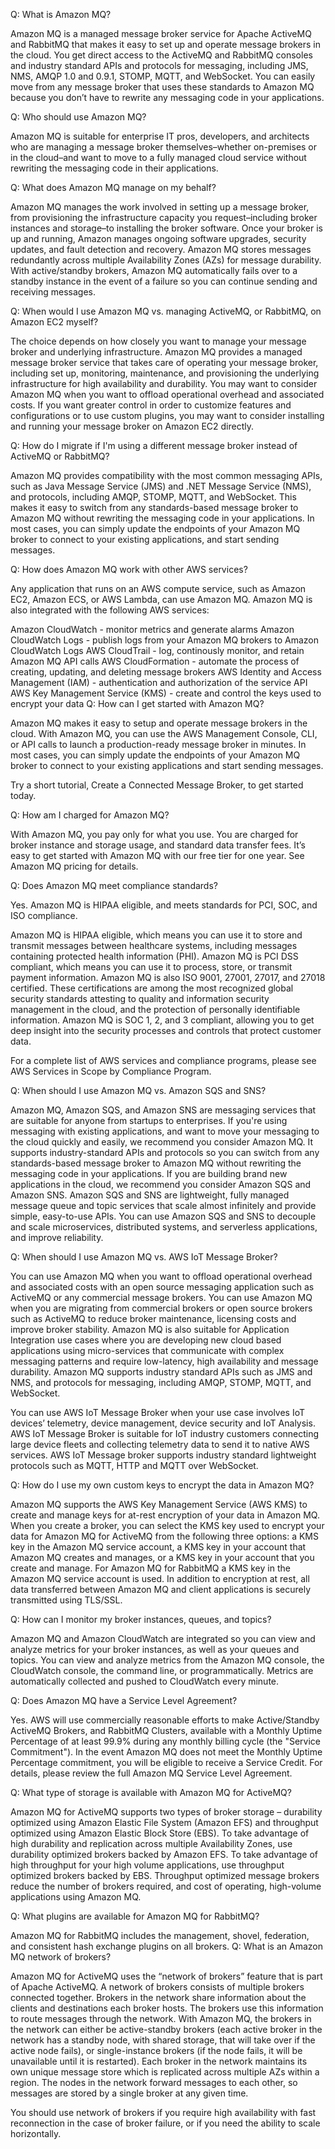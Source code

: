 Q: What is Amazon MQ?

Amazon MQ is a managed message broker service for Apache ActiveMQ and RabbitMQ that makes it easy to set up and operate message brokers in the cloud. You get direct access to the ActiveMQ and RabbitMQ consoles and industry standard APIs and protocols for messaging, including JMS, NMS, AMQP 1.0 and 0.9.1, STOMP, MQTT, and WebSocket. You can easily move from any message broker that uses these standards to Amazon MQ because you don’t have to rewrite any messaging code in your applications.

Q: Who should use Amazon MQ?

Amazon MQ is suitable for enterprise IT pros, developers, and architects who are managing a message broker themselves–whether on-premises or in the cloud–and want to move to a fully managed cloud service without rewriting the messaging code in their applications.

Q: What does Amazon MQ manage on my behalf?

Amazon MQ manages the work involved in setting up a message broker, from provisioning the infrastructure capacity you request–including broker instances and storage–to installing the broker software. Once your broker is up and running, Amazon manages ongoing software upgrades, security updates, and fault detection and recovery. Amazon MQ stores messages redundantly across multiple Availability Zones (AZs) for message durability. With active/standby brokers, Amazon MQ automatically fails over to a standby instance in the event of a failure so you can continue sending and receiving messages.

Q: When would I use Amazon MQ vs. managing ActiveMQ, or RabbitMQ, on Amazon EC2 myself?

The choice depends on how closely you want to manage your message broker and underlying infrastructure. Amazon MQ provides a managed message broker service that takes care of operating your message broker, including set up, monitoring, maintenance, and provisioning the underlying infrastructure for high availability and durability. You may want to consider Amazon MQ when you want to offload operational overhead and associated costs. If you want greater control in order to customize features and configurations or to use custom plugins, you may want to consider installing and running your message broker on Amazon EC2 directly.

Q: How do I migrate if I'm using a different message broker instead of ActiveMQ or RabbitMQ?

Amazon MQ provides compatibility with the most common messaging APIs, such as Java Message Service (JMS) and .NET Message Service (NMS), and protocols, including AMQP, STOMP, MQTT, and WebSocket. This makes it easy to switch from any standards-based message broker to Amazon MQ without rewriting the messaging code in your applications. In most cases, you can simply update the endpoints of your Amazon MQ broker to connect to your existing applications, and start sending messages.

Q: How does Amazon MQ work with other AWS services?

Any application that runs on an AWS compute service, such as Amazon EC2, Amazon ECS, or AWS Lambda, can use Amazon MQ. Amazon MQ is also integrated with the following AWS services:

Amazon CloudWatch - monitor metrics and generate alarms
Amazon CloudWatch Logs - publish logs from your Amazon MQ brokers to Amazon CloudWatch Logs
AWS CloudTrail - log, continously monitor, and retain Amazon MQ API calls
AWS CloudFormation - automate the process of creating, updating, and deleting message brokers
AWS Identity and Access Management (IAM) - authentication and authorization of the service API
AWS Key Management Service (KMS) - create and control the keys used to encrypt your data
Q: How can I get started with Amazon MQ?

Amazon MQ makes it easy to setup and operate message brokers in the cloud. With Amazon MQ, you can use the AWS Management Console, CLI, or API calls to launch a production-ready message broker in minutes. In most cases, you can simply update the endpoints of your Amazon MQ broker to connect to your existing applications and start sending messages.

Try a short tutorial, Create a Connected Message Broker, to get started today.

Q: How am I charged for Amazon MQ?

With Amazon MQ, you pay only for what you use. You are charged for broker instance and storage usage, and standard data transfer fees. It’s easy to get started with Amazon MQ with our free tier for one year. See Amazon MQ pricing for details.

Q: Does Amazon MQ meet compliance standards?

Yes. Amazon MQ is HIPAA eligible, and meets standards for PCI, SOC, and ISO compliance.

Amazon MQ is HIPAA eligible, which means you can use it to store and transmit messages between healthcare systems, including messages containing protected health information (PHI). Amazon MQ is PCI DSS compliant, which means you can use it to process, store, or transmit payment information. Amazon MQ is also ISO 9001, 27001, 27017, and 27018 certified. These certifications are among the most recognized global security standards attesting to quality and information security management in the cloud, and the protection of personally identifiable information. Amazon MQ is SOC 1, 2, and 3 compliant, allowing you to get deep insight into the security processes and controls that protect customer data.

For a complete list of AWS services and compliance programs, please see AWS Services in Scope by Compliance Program.

Q: When should I use Amazon MQ vs. Amazon SQS and SNS?

Amazon MQ, Amazon SQS, and Amazon SNS are messaging services that are suitable for anyone from startups to enterprises. If you're using messaging with existing applications, and want to move your messaging to the cloud quickly and easily, we recommend you consider Amazon MQ. It supports industry-standard APIs and protocols so you can switch from any standards-based message broker to Amazon MQ without rewriting the messaging code in your applications. If you are building brand new applications in the cloud, we recommend you consider Amazon SQS and Amazon SNS. Amazon SQS and SNS are lightweight, fully managed message queue and topic services that scale almost infinitely and provide simple, easy-to-use APIs. You can use Amazon SQS and SNS to decouple and scale microservices, distributed systems, and serverless applications, and improve reliability.

Q: When should I use Amazon MQ vs. AWS IoT Message Broker?

You can use Amazon MQ when you want to offload operational overhead and associated costs with an open source messaging application such as ActiveMQ or any commercial message brokers. You can use Amazon MQ when you are migrating from commercial brokers or open source brokers such as ActiveMQ to reduce broker maintenance, licensing costs and improve broker stability. Amazon MQ is also suitable for Application Integration use cases where you are developing new cloud based applications using micro-services that communicate with complex messaging patterns and require low-latency, high availability and message durability. Amazon MQ supports industry standard APIs such as JMS and NMS, and protocols for messaging, including AMQP, STOMP, MQTT, and WebSocket.

You can use AWS IoT Message Broker when your use case involves IoT devices’ telemetry, device management, device security and IoT Analysis. AWS IoT Message Broker is suitable for IoT industry customers connecting large device fleets and collecting telemetry data to send it to native AWS services. AWS IoT Message broker supports industry standard lightweight protocols such as MQTT, HTTP and MQTT over WebSocket.

Q: How do I use my own custom keys to encrypt the data in Amazon MQ?

Amazon MQ supports the AWS Key Management Service (AWS KMS) to create and manage keys for at-rest encryption of your data in Amazon MQ. When you create a broker, you can select the KMS key used to encrypt your data for Amazon MQ for ActiveMQ from the following three options: a KMS key in the Amazon MQ service account, a KMS key in your account that Amazon MQ creates and manages, or a KMS key in your account that you create and manage. For Amazon MQ for RabbitMQ a KMS key in the Amazon MQ service account is used. In addition to encryption at rest, all data transferred between Amazon MQ and client applications is securely transmitted using TLS/SSL.

Q: How can I monitor my broker instances, queues, and topics?

Amazon MQ and Amazon CloudWatch are integrated so you can view and analyze metrics for your broker instances, as well as your queues and topics. You can view and analyze metrics from the Amazon MQ console, the CloudWatch console, the command line, or programmatically. Metrics are automatically collected and pushed to CloudWatch every minute.

Q: Does Amazon MQ have a Service Level Agreement?

Yes. AWS will use commercially reasonable efforts to make Active/Standby ActiveMQ Brokers, and RabbitMQ Clusters, available with a Monthly Uptime Percentage of at least 99.9% during any monthly billing cycle (the "Service Commitment"). In the event Amazon MQ does not meet the Monthly Uptime Percentage commitment, you will be eligible to receive a Service Credit. For details, please review the full Amazon MQ Service Level Agreement.

Q: What type of storage is available with Amazon MQ for ActiveMQ?

Amazon MQ for ActiveMQ supports two types of broker storage – durability optimized using Amazon Elastic File System (Amazon EFS) and throughput optimized using Amazon Elastic Block Store (EBS). To take advantage of high durability and replication across multiple Availability Zones, use durability optimized brokers backed by Amazon EFS. To take advantage of high throughput for your high volume applications, use throughput optimized brokers backed by EBS. Throughput optimized message brokers reduce the number of brokers required, and cost of operating, high-volume applications using Amazon MQ.

Q: What plugins are available for Amazon MQ for RabbitMQ?

Amazon MQ for RabbitMQ includes the management, shovel, federation, and consistent hash exchange plugins on all brokers.
Q: What is an Amazon MQ network of brokers?

Amazon MQ for ActiveMQ uses the “network of brokers” feature that is part of Apache ActiveMQ. A network of brokers consists of multiple brokers connected together. Brokers in the network share information about the clients and destinations each broker hosts. The brokers use this information to route messages through the network. With Amazon MQ, the brokers in the network can either be active-standby brokers (each active broker in the network has a standby node, with shared storage, that will take over if the active node fails), or single-instance brokers (if the node fails, it will be unavailable until it is restarted). Each broker in the network maintains its own unique message store which is replicated across multiple AZs within a region. The nodes in the network forward messages to each other, so messages are stored by a single broker at any given time.

You should use network of brokers if you require high availability with fast reconnection in the case of broker failure, or if you need the ability to scale horizontally.